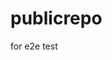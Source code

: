 # publicrepo
for e2e test













































































































































































































































































































































































































































































































































































































































































































































































































































































































































































































































































































































































































































































































































































































































































































































































































































































































































































































































































































































































































































































































